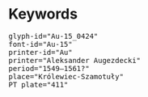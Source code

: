 # Keywords
<pre>
glyph-id="Au-15_0424"
font-id="Au-15"
printer-id="Au"
printer="Aleksander Augezdecki"
period="1549–1561?"
place="Królewiec-Szamotuły"
PT plate="411"
</pre>
